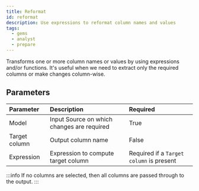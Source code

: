 ```yaml
---
title: Reformat
id: reformat
description: Use expressions to reformat column names and values
tags:
  - gems
  - analyst
  - prepare
---
```


Transforms one or more column names or values by using expressions and/or functions. It's useful when we need to extract only the required columns or make changes column-wise.

## Parameters

| Parameter     | Description                                | Required                                 |
| :------------ | :----------------------------------------- | :--------------------------------------- |
| Model         | Input Source on which changes are required | True                                     |
| Target column | Output column name                         | False                                    |
| Expression    | Expression to compute target column        | Required if a `Target column` is present |

:::info
If no columns are selected, then all columns are passed through to the output.
:::
